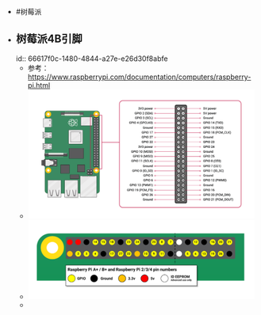 - #树莓派
- ## 树莓派4B引脚
  id:: 66617f0c-1480-4844-a27e-e26d30f8abfe
	- 参考：https://www.raspberrypi.com/documentation/computers/raspberry-pi.html
	- ![GPIO-Pinout-Diagram-2.png](../assets/GPIO-Pinout-Diagram-2_1717665728267_0.png)
	- ![GPIO.png](../assets/GPIO_1717665732687_0.png)
	-